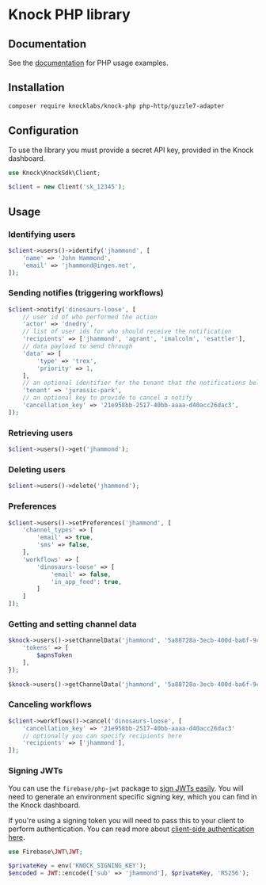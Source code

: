 # Knock PHP library

## Documentation

See the [documentation](https://docs.knock.app) for PHP usage examples.

## Installation

```bash
composer require knocklabs/knock-php php-http/guzzle7-adapter
```

## Configuration

To use the library you must provide a secret API key, provided in the Knock dashboard.

```php
use Knock\KnockSdk\Client;

$client = new Client('sk_12345');
```

## Usage

### Identifying users

```php
$client->users()->identify('jhammond', [
    'name' => 'John Hammond',
    'email' => 'jhammond@ingen.net',
]);
```

### Sending notifies (triggering workflows)

```php
$client->notify('dinosaurs-loose', [
    // user id of who performed the action
    'actor' => 'dnedry',
    // list of user ids for who should receive the notification
    'recipients' => ['jhammond', 'agrant', 'imalcolm', 'esattler'],
    // data payload to send through
    'data' => [
        'type' => 'trex',
        'priority' => 1,
    ],
    // an optional identifier for the tenant that the notifications belong to
    'tenant' => 'jurassic-park',
    // an optional key to provide to cancel a notify
    'cancellation_key' => '21e958bb-2517-40bb-aaaa-d40acc26dac3',
]);
```

### Retrieving users

```php
$client->users()->get('jhammond');
```

### Deleting users

```php
$client->users()->delete('jhammond');
```

### Preferences

```php
$client->users()->setPreferences('jhammond', [
    'channel_types' => [
        'email' => true, 
        'sms' => false,
    ],
    'workflows' => [
        'dinosaurs-loose' => [
            'email' => false, 
            'in_app_feed': true,
        ]
    ]
]);
```

### Getting and setting channel data

```php
$knock->users()->setChannelData('jhammond', '5a88728a-3ecb-400d-ba6f-9c0956ab252f', [
    'tokens' => [
        $apnsToken
    ],
});

$knock->users()->getChannelData('jhammond', '5a88728a-3ecb-400d-ba6f-9c0956ab252f');
```

### Canceling workflows

```php
$client->workflows()->cancel('dinosaurs-loose', [
    'cancellation_key' => '21e958bb-2517-40bb-aaaa-d40acc26dac3'
    // optionally you can specify recipients here
    'recipients' => ['jhammond'],
]);
```

### Signing JWTs

You can use the `firebase/php-jwt` package to [sign JWTs easily](https://github.com/firebase/php-jwt).
You will need to generate an environment specific signing key, which you can find in the Knock dashboard.

If you're using a signing token you will need to pass this to your client to perform authentication.
You can read more
about [client-side authentication here](https://docs.knock.app/client-integration/authenticating-users).

```php
use Firebase\JWT\JWT;

$privateKey = env('KNOCK_SIGNING_KEY');
$encoded = JWT::encode(['sub' => 'jhammond'], $privateKey, 'RS256');
```
